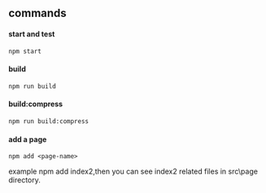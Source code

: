 ## commands
#### start and test
```
npm start
```
#### build
```
npm run build
```
#### build:compress
```
npm run build:compress
```
#### add a page
```
npm add <page-name>
```
example
npm add index2,then you can see index2 related files in src\page directory.